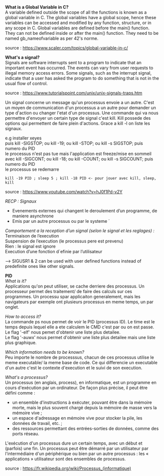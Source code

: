 **What is a Global Variable in C?**  
A variable defined outside the scope of all the functions is known as a global variable in C. The global variables have a global scope, hence these variables can be accessed and modified by any function, structure, or in any scope in C. Global variables are defined before the main() function. They can not be defined inside or after the main() function. They need to be named gb_nameofvariable as per 42's norme.

source : https://www.scaler.com/topics/global-variable-in-c/

**What's a signal?**  
Signals are software interrupts sent to a program to indicate that an important event has occurred. The events can vary from user requests to illegal memory access errors. Some signals, such as the interrupt signal, indicate that a user has asked the program to do something that is not in the usual flow of control.

source : https://www.tutorialspoint.com/unix/unix-signals-traps.htm

Un signal concerne un message qu'un processus envoie a un autre. C'est un moyen de communication d'un processus a un autre pour demander un type d'action ou changer l'etat d'un processus. Une commande qui va nous permettre d'envoyer un certain type de signal c'est kill. Kill possede des options qui permettent de faire plein d'actions. Grace a kill -l on liste les signaux.

e.g installer xeyes  
    puis kill -SIGSTOP; ou kill -19; ou kill -STOP; ou kill -s SIGSTOP; puis numero du PID  
    le processus n'est pas tue mais l'application est freeze/mise en sommeil  
    avec kill -SIGCONT; ou kill -18; ou kill -COUNT; ou kill -s SIGCOUNT; puis numero du PID  
    le processus se redemarre  

    kill -19 PID ; sleep 5 ; kill -18 PID <- pour jouer avec kill, sleep, kill
    
source : https://www.youtube.com/watch?v=hJ0f1Pd-v2Y

*RECP : Signaux*
- Evenements externes qui changent le deroulement d’un programme, de
maniere asynchrone  
- Emis par un autre processus ou par le systeme ´

*Comportement a la reception d’un signal (selon le signal et les reglages) :*  
 Terminaison de l’execution  
 Suspension de l’execution (le processus pere est prevenu)  
 Rien : le signal est ignore  
 Execution d’une fonction d´efinie par l’utilisateur  
 
 --> SIGUSR1 & 2 can be used with user defined functions instead of predefinite ones like other signals.

**PID**  
*What is it?*  
Applications qu'on peut utiliser, se cache derriere des processus. Un processeur permet des traitement/ de faire des calculs sur ces programmes. Un processu spar applicaiton generalement, mais les navigateurs par exemple ont plusieurs processus en meme temps, un par onglet.  

*How to access it?*  
La commande ps nous permet de voir le PID (processus ID). Le time est le temps depuis lequel elle a ete calculem le CMD c'est par ou on est passe. 
Le flag '-elf' nous pemet d'obtenir une liste plus detailee.  
Le flag '-auwx' nous permet d'obtenir une liste plus detailee mais une liste plus graphique.  

*Which information needs to be known?*  
Peu importe le nombre de processsus, chacun de ces processus utilise le meme executable/ la meme base de code. Ce qui differencie un executable d'un autre c'est le contexte d'execution et le suivi de son execution.

*What's a processus?*  
Un processus (en anglais, process), en informatique, est un programme en cours d'exécution par un ordinateur. De façon plus précise, il peut être défini comme :
- un ensemble d'instructions à exécuter, pouvant être dans la mémoire morte, mais le plus souvent chargé depuis la mémoire de masse vers la mémoire vive ;
- un espace d'adressage en mémoire vive pour stocker la pile, les données de travail, etc. ;
- des ressources permettant des entrées-sorties de données, comme des ports réseau.

L'exécution d'un processus dure un certain temps, avec un début et (parfois) une fin. Un processus peut être démarré par un utilisateur par l'intermédiaire d'un périphérique ou bien par un autre processus : les « applications » utilisateur sont des ensembles de processus.

source : https://fr.wikipedia.org/wiki/Processus_(informatique)
